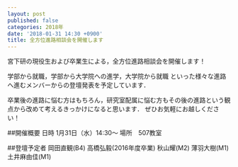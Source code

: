 ```yaml
---
layout: post
published: false
categories: 2018年
date: '2018-01-31 14:30 +0900'
title: 全方位進路相談会を開催します
---
```

宮下研の現役生および卒業生による，全方位進路相談会を開催します！

学部から就職，学部から大学院への進学，大学院から就職
といった様々な進路へ進むメンバーからの登壇発表を予定しています．

卒業後の進路に悩む方はもちろん，研究室配属に悩む方もその後の進路という観点から改めて考えるきっかけになると思います．
ぜひお気軽にお越しください！

##開催概要
日時	1月31日（水）14:30～
場所　507教室

##登壇予定者
岡田直観(B4)
高橋弘毅(2016年度卒業)
秋山耀(M2)
薄羽大樹(M1)
土井麻由佳(M1)



